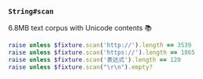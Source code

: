 ### `String#scan`

6.8MB text corpus with Unicode contents 📚

```ruby
raise unless $fixture.scan('http://').length == 3539
raise unless $fixture.scan('https://').length == 1865
raise unless $fixture.scan('表达式').length == 120
raise unless $fixture.scan("\r\n").empty?
```
